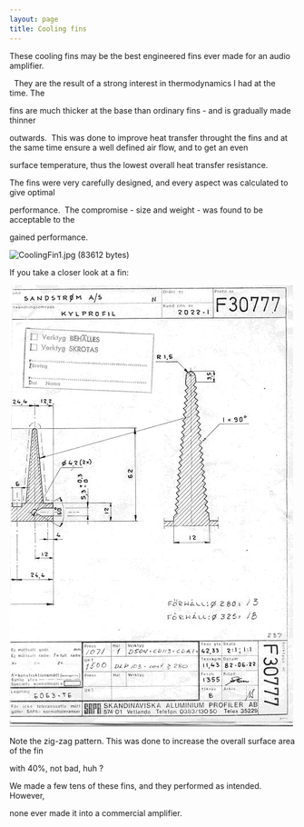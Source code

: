 ```yaml
---
layout: page
title: Cooling fins
---
```




<p>These cooling fins may be the best engineered fins ever made for an audio amplifier.

&nbsp; They are the result of a strong interest in thermodynamics I had at the time. The

fins are much thicker at the base than ordinary fins - and is gradually made thinner

outwards.&nbsp; This was done to improve heat transfer throught the fins and at the same time ensure a well defined air flow, and to get an even

surface temperature, thus the lowest overall heat transfer resistance.</p>



<p>The fins were very carefully designed, and every aspect was calculated to give optimal

performance.&nbsp; The compromise - size and weight - was found to be acceptable to the

gained performance.</p>



<p><img src="CoolingFin1.jpg" alt="CoolingFin1.jpg (83612 bytes)" WIDTH="750" HEIGHT="558"></p>



<p>If you take a closer look at a fin:</p>



<p><img src="CoolingFin2.jpg" alt="CoolingFin2.jpg (94386 bytes)" WIDTH="500" HEIGHT="777"></p>



<p>Note the zig-zag pattern. This was done to increase the overall surface area of the fin

with 40%, not bad, huh ?</p>



<p>We made a few tens of these fins, and they performed as intended.&nbsp; However,

none ever made it into a commercial amplifier.



